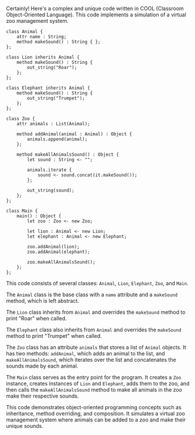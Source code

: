 Certainly! Here's a complex and unique code written in COOL (Classroom Object-Oriented Language). This code implements a simulation of a virtual zoo management system.

```cool
class Animal {
    attr name : String;
    method makeSound() : String { };
};

class Lion inherits Animal {
    method makeSound() : String {
        out_string("Roar");
    };
};

class Elephant inherits Animal {
    method makeSound() : String {
        out_string("Trumpet");
    };
};

class Zoo {
    attr animals : List(Animal);

    method addAnimal(animal : Animal) : Object {
        animals.append(animal);
    };

    method makeAllAnimalsSound() : Object {
        let sound : String <- "";

        animals.iterate {
            sound <- sound.concat(it.makeSound());
        };

        out_string(sound);
    };
};

class Main {
    main() : Object {
        let zoo : Zoo <- new Zoo;

        let lion : Animal <- new Lion;
        let elephant : Animal <- new Elephant;

        zoo.addAnimal(lion);
        zoo.addAnimal(elephant);

        zoo.makeAllAnimalsSound();
    };
};
```

This code consists of several classes: `Animal`, `Lion`, `Elephant`, `Zoo`, and `Main`. 

The `Animal` class is the base class with a `name` attribute and a `makeSound` method, which is left abstract. 

The `Lion` class inherits from `Animal` and overrides the `makeSound` method to print "Roar" when called.

The `Elephant` class also inherits from `Animal` and overrides the `makeSound` method to print "Trumpet" when called.

The `Zoo` class has an attribute `animals` that stores a list of `Animal` objects. It has two methods: `addAnimal`, which adds an animal to the list, and `makeAllAnimalsSound`, which iterates over the list and concatenates the sounds made by each animal.

The `Main` class serves as the entry point for the program. It creates a `Zoo` instance, creates instances of `Lion` and `Elephant`, adds them to the zoo, and then calls the `makeAllAnimalsSound` method to make all animals in the zoo make their respective sounds.

This code demonstrates object-oriented programming concepts such as inheritance, method overriding, and composition. It simulates a virtual zoo management system where animals can be added to a zoo and make their unique sounds.